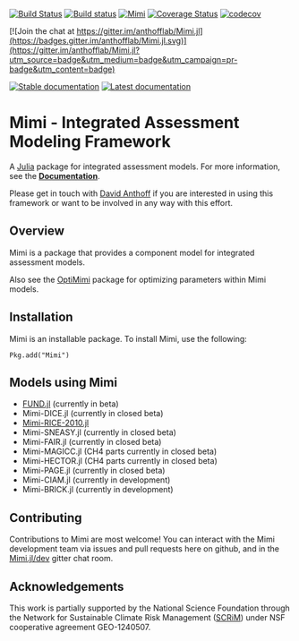 [![Build Status](https://travis-ci.org/anthofflab/Mimi.jl.svg?branch=master)](https://travis-ci.org/anthofflab/Mimi.jl)
[![Build status](https://ci.appveyor.com/api/projects/status/ibbj9nfjxdybe0yn/branch/master?svg=true)](https://ci.appveyor.com/project/davidanthoff/mimi-jl/branch/master)
[![Mimi](http://pkg.julialang.org/badges/Mimi_0.5.svg)](http://pkg.julialang.org/?pkg=Mimi)
[![Coverage Status](https://coveralls.io/repos/github/anthofflab/Mimi.jl/badge.svg?branch=master)](https://coveralls.io/github/anthofflab/Mimi.jl?branch=master)
[![codecov](https://codecov.io/gh/anthofflab/Mimi.jl/branch/master/graph/badge.svg)](https://codecov.io/gh/anthofflab/Mimi.jl)

[![Join the chat at https://gitter.im/anthofflab/Mimi.jl](https://badges.gitter.im/anthofflab/Mimi.jl.svg)](https://gitter.im/anthofflab/Mimi.jl?utm_source=badge&utm_medium=badge&utm_campaign=pr-badge&utm_content=badge)

[![Stable documentation](https://img.shields.io/badge/docs-stable-blue.svg)](http://anthofflab.berkeley.edu/Mimi.jl/stable)
[![Latest documentation](https://img.shields.io/badge/docs-latest-blue.svg)](http://anthofflab.berkeley.edu/Mimi.jl/latest/)

# Mimi - Integrated Assessment Modeling Framework

A [Julia](http://julialang.org) package for integrated assessment models. For more information, see the **[Documentation](http://anthofflab.berkeley.edu/Mimi.jl/stable/)**.

Please get in touch with [David Anthoff](http://www.david-anthoff.com) if you are interested in using this framework or want to be involved in any way with this effort.

## Overview

Mimi is a package that provides a component model for integrated assessment models.

Also see the [OptiMimi](http://github.com/jrising/OptiMimi.jl) package for optimizing parameters within Mimi models.

## Installation

Mimi is an installable package. To install Mimi, use the following:

````
Pkg.add("Mimi")
````

## Models using Mimi

* [FUND.jl](https://github.com/davidanthoff/fund.jl) (currently in beta)
* Mimi-DICE.jl (currently in closed beta)
* [Mimi-RICE-2010.jl](https://github.com/anthofflab/mimi-rice-2010.jl)
* Mimi-SNEASY.jl (currently in closed beta)
* Mimi-FAIR.jl (currently in closed beta)
* Mimi-MAGICC.jl (CH4 parts currently in closed beta)
* Mimi-HECTOR.jl (CH4 parts currently in closed beta)
* Mimi-PAGE.jl (currently in closed beta)
* Mimi-CIAM.jl (currently in development)
* Mimi-BRICK.jl (currently in development)

## Contributing

Contributions to Mimi are most welcome! You can interact with the Mimi development team via issues and pull requests here on github, and in the [Mimi.jl/dev](https://gitter.im/anthofflab/Mimi.jl/dev) gitter chat room.

## Acknowledgements

This work is partially supported by the National Science Foundation through the Network for Sustainable Climate Risk Management ([SCRiM](http://scrimhub.org/)) under NSF cooperative agreement GEO-1240507.
